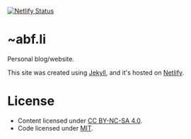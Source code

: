 [![Netlify Status](https://api.netlify.com/api/v1/badges/73c4786a-df56-4be0-97a4-51b5907cfd58/deploy-status)](https://app.netlify.com/sites/abf-li/deploys)

# ~abf.li

Personal blog/website. 

This site was created using [Jekyll](https://jekyllrb.com), and it's hosted on [Netlify](netlify.com).

# License

* Content licensed under [CC BY-NC-SA 4.0](https://creativecommons.org/licenses/by-nc-sa/4.0/).
* Code licensed under [MIT](https://github.com/fox73987/website/raw/main/LICENSE).